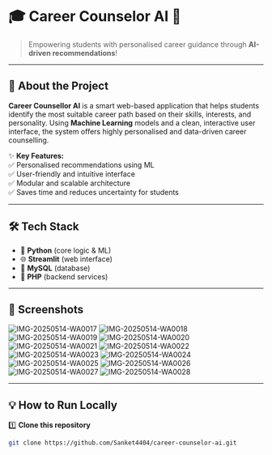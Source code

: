  # 🎓 **Career Counselor AI** 🤖

> Empowering students with personalised career guidance through **AI-driven recommendations**!

---

## 🚀 **About the Project**

**Career Counsellor AI** is a smart web-based application that helps students identify the most suitable career path based on their skills, interests, and personality. Using **Machine Learning** models and a clean, interactive user interface, the system offers highly personalised and data-driven career counselling.

✨ **Key Features:**  
✅ Personalised recommendations using ML  
✅ User-friendly and intuitive interface  
✅ Modular and scalable architecture  
✅ Saves time and reduces uncertainty for students  

---

## 🛠️ **Tech Stack**

- 🐍 **Python** (core logic & ML)  
- 🌐 **Streamlit** (web interface)  
- 🐘 **MySQL** (database)  
- 🐘 **PHP** (backend services)

---

## 📸 **Screenshots**
![IMG-20250514-WA0017](https://github.com/user-attachments/assets/727a6826-f7de-492f-b575-5cda725908a0)
![IMG-20250514-WA0018](https://github.com/user-attachments/assets/652547fb-b750-4774-bcda-031dc620b291)
![IMG-20250514-WA0019](https://github.com/user-attachments/assets/100c4899-3217-4111-afdb-97ffb8f1790b)
![IMG-20250514-WA0020](https://github.com/user-attachments/assets/1c71c782-b869-43c2-8720-cd81eadbfe0e)
![IMG-20250514-WA0021](https://github.com/user-attachments/assets/76027011-ae57-4501-9905-90f86322e098)
![IMG-20250514-WA0022](https://github.com/user-attachments/assets/75647f3e-22c8-4b9f-9a2e-c294f9a2bd54)
![IMG-20250514-WA0023](https://github.com/user-attachments/assets/81e75f50-b50e-4a80-8bdf-f2b905e880cd)
![IMG-20250514-WA0024](https://github.com/user-attachments/assets/93a8135a-7625-4c0e-b0a3-5ad71235606e)
![IMG-20250514-WA0025](https://github.com/user-attachments/assets/8d96ba77-32a5-416a-b9f8-e838ab71d985)
![IMG-20250514-WA0026](https://github.com/user-attachments/assets/1dddcbfa-8848-4b97-8a44-f8867a9095f1)
![IMG-20250514-WA0027](https://github.com/user-attachments/assets/b0eb2ce8-cc66-42ed-8985-76595a657e69)
![IMG-20250514-WA0028](https://github.com/user-attachments/assets/4d464cf7-0fa4-4f2b-8015-9c2403501a3a)


---

## 💡 **How to Run Locally**

1️⃣ **Clone this repository**  
```bash
git clone https://github.com/Sanket4404/career-counselor-ai.git
